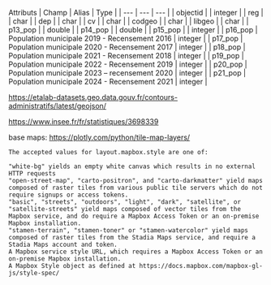 Attributs
| Champ | Alias | Type |
| --- | --- | --- |
| objectid | | integer |
| reg | | char |
| dep | | char |
| cv | | char |
| codgeo | | char |
| libgeo | | char |
| p13_pop | | double |
| p14_pop | | double |
| p15_pop | | integer |
| p16_pop | Population municipale 2019 - Recensement 2016 | integer |
| p17_pop | Population municipale 2020 - Recensement 2017 | integer |
| p18_pop | Population municipale 2021 - Recensement 2018 | integer |
| p19_pop | Population municipale 2022 - Recensement 2019 | integer |
| p20_pop | Population municipale 2023 – recensement 2020 | integer |
| p21_pop | Population municipale 2024 - Recensement 2021 | integer |




https://etalab-datasets.geo.data.gouv.fr/contours-administratifs/latest/geojson/

https://www.insee.fr/fr/statistiques/3698339


base maps:
https://plotly.com/python/tile-map-layers/
```text
The accepted values for layout.mapbox.style are one of:

"white-bg" yields an empty white canvas which results in no external HTTP requests
"open-street-map", "carto-positron", and "carto-darkmatter" yield maps composed of raster tiles from various public tile servers which do not require signups or access tokens.
"basic", "streets", "outdoors", "light", "dark", "satellite", or "satellite-streets" yield maps composed of vector tiles from the Mapbox service, and do require a Mapbox Access Token or an on-premise Mapbox installation.
"stamen-terrain", "stamen-toner" or "stamen-watercolor" yield maps composed of raster tiles from the Stadia Maps service, and require a Stadia Maps account and token.
A Mapbox service style URL, which requires a Mapbox Access Token or an on-premise Mapbox installation.
A Mapbox Style object as defined at https://docs.mapbox.com/mapbox-gl-js/style-spec/
```